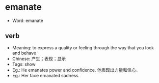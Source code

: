 # emanate

- Word: emanate

## verb

- Meaning: to express a quality or feeling through the way that you look and behave
- Chinese: 产生；表现；显示
- Tags: show
- Eg.: He emanates power and confidence. 他表现出力量和信心。
- Eg.: Her face emanated sadness.

